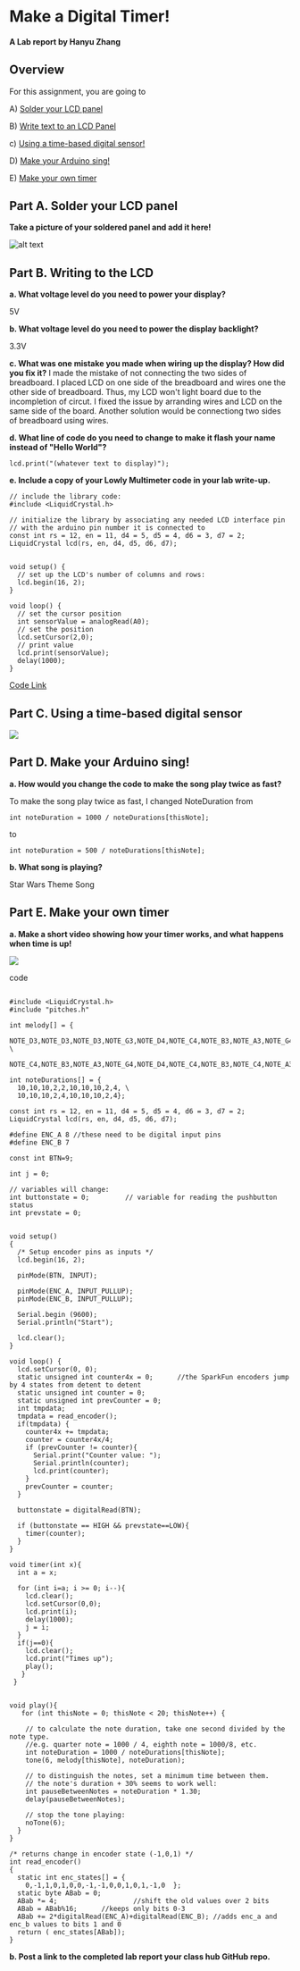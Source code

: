 # Make a Digital Timer!
 
#### A Lab report by Hanyu Zhang 
 
## Overview
For this assignment, you are going to 

A) [Solder your LCD panel](#part-a-solder-your-lcd-panel)

B) [Write text to an LCD Panel](#part-b-writing-to-the-lcd) 

c) [Using a time-based digital sensor!](#part-c-using-a-time-based-digital-sensor)

D) [Make your Arduino sing!](#part-d-make-your-arduino-sing)

E) [Make your own timer](#part-e-make-your-own-timer) 
 


## Part A. Solder your LCD panel

**Take a picture of your soldered panel and add it here!**

![alt text](https://github.com/PGhzhang/IDD-Fa18-Lab2/blob/master/IMG_5973.jpg)

## Part B. Writing to the LCD
 
**a. What voltage level do you need to power your display?**

5V

**b. What voltage level do you need to power the display backlight?**

3.3V
   
**c. What was one mistake you made when wiring up the display? How did you fix it?**
I made the mistake of not connecting the two sides of breadboard. I placed LCD on one side of the breadboard and wires one the other side of breadboard. Thus, my LCD won't light board due to the incompletion of circut. I fixed the issue by arranding wires and LCD on the same side of the board. Another solution would be connectiong two sides of breadboard using wires.

**d. What line of code do you need to change to make it flash your name instead of "Hello World"?**
```
lcd.print("(whatever text to display)");
```

**e. Include a copy of your Lowly Multimeter code in your lab write-up.**
```
// include the library code:
#include <LiquidCrystal.h>

// initialize the library by associating any needed LCD interface pin
// with the arduino pin number it is connected to
const int rs = 12, en = 11, d4 = 5, d5 = 4, d6 = 3, d7 = 2;
LiquidCrystal lcd(rs, en, d4, d5, d6, d7);


void setup() {
  // set up the LCD's number of columns and rows:
  lcd.begin(16, 2);
}

void loop() {
  // set the cursor position
  int sensorValue = analogRead(A0);
  // set the position 
  lcd.setCursor(2,0);
  // print value
  lcd.print(sensorValue);  
  delay(1000);
}
```

<a href="https://github.com/PGhzhang/IDD-Fa18-Lab2/blob/master/Lowly%20Multimeter.ino">Code Link</a>

## Part C. Using a time-based digital sensor

[![](http://img.youtube.com/vi/movEArC9qpo/0.jpg)](http://www.youtube.com/watch?v=movEArC9qpo "")


## Part D. Make your Arduino sing!

**a. How would you change the code to make the song play twice as fast?**

To make the song play twice as fast, I changed NoteDuration from 

```
int noteDuration = 1000 / noteDurations[thisNote]; 
```
to 

```
int noteDuration = 500 / noteDurations[thisNote];
```
 
**b. What song is playing?**

Star Wars Theme Song 


## Part E. Make your own timer

**a. Make a short video showing how your timer works, and what happens when time is up!**

[![](http://img.youtube.com/vi/83jmumjpODI/0.jpg)](http://www.youtube.com/watch?v=83jmumjpODI "")


code
```

#include <LiquidCrystal.h>
#include "pitches.h"

int melody[] = {
  NOTE_D3,NOTE_D3,NOTE_D3,NOTE_G3,NOTE_D4,NOTE_C4,NOTE_B3,NOTE_A3,NOTE_G4,NOTE_D4, \
  NOTE_C4,NOTE_B3,NOTE_A3,NOTE_G4,NOTE_D4,NOTE_C4,NOTE_B3,NOTE_C4,NOTE_A3,0};

int noteDurations[] = {
  10,10,10,2,2,10,10,10,2,4, \
  10,10,10,2,4,10,10,10,2,4};

const int rs = 12, en = 11, d4 = 5, d5 = 4, d6 = 3, d7 = 2;
LiquidCrystal lcd(rs, en, d4, d5, d6, d7);

#define ENC_A 8 //these need to be digital input pins
#define ENC_B 7

const int BTN=9;

int j = 0;

// variables will change:
int buttonstate = 0;         // variable for reading the pushbutton status
int prevstate = 0;

 
void setup()
{
  /* Setup encoder pins as inputs */
  lcd.begin(16, 2);

  pinMode(BTN, INPUT);
  
  pinMode(ENC_A, INPUT_PULLUP);
  pinMode(ENC_B, INPUT_PULLUP);
 
  Serial.begin (9600);
  Serial.println("Start");
   
  lcd.clear();
}
 
void loop() {
  lcd.setCursor(0, 0);
  static unsigned int counter4x = 0;      //the SparkFun encoders jump by 4 states from detent to detent
  static unsigned int counter = 0;
  static unsigned int prevCounter = 0;
  int tmpdata;
  tmpdata = read_encoder();
  if(tmpdata) {
    counter4x += tmpdata;
    counter = counter4x/4;
    if (prevCounter != counter){
      Serial.print("Counter value: ");
      Serial.println(counter);
      lcd.print(counter);
    }
    prevCounter = counter;
  }
  
  buttonstate = digitalRead(BTN);
    
  if (buttonstate == HIGH && prevstate==LOW){ 
    timer(counter);
  }
}

void timer(int x){
  int a = x;
 
  for (int i=a; i >= 0; i--){
    lcd.clear();
    lcd.setCursor(0,0);
    lcd.print(i);
    delay(1000);
    j = i;
  }
  if(j==0){
    lcd.clear();
    lcd.print("Times up");
    play();
   }
 }


void play(){
   for (int thisNote = 0; thisNote < 20; thisNote++) {

    // to calculate the note duration, take one second divided by the note type.
    //e.g. quarter note = 1000 / 4, eighth note = 1000/8, etc.
    int noteDuration = 1000 / noteDurations[thisNote];
    tone(6, melody[thisNote], noteDuration);

    // to distinguish the notes, set a minimum time between them.
    // the note's duration + 30% seems to work well:
    int pauseBetweenNotes = noteDuration * 1.30;
    delay(pauseBetweenNotes);
    
    // stop the tone playing:
    noTone(6);
  }
}
 
/* returns change in encoder state (-1,0,1) */
int read_encoder()
{
  static int enc_states[] = {
    0,-1,1,0,1,0,0,-1,-1,0,0,1,0,1,-1,0  };
  static byte ABab = 0;
  ABab *= 4;                   //shift the old values over 2 bits
  ABab = ABab%16;      //keeps only bits 0-3
  ABab += 2*digitalRead(ENC_A)+digitalRead(ENC_B); //adds enc_a and enc_b values to bits 1 and 0
  return ( enc_states[ABab]);
}
```

**b. Post a link to the completed lab report your class hub GitHub repo.**
